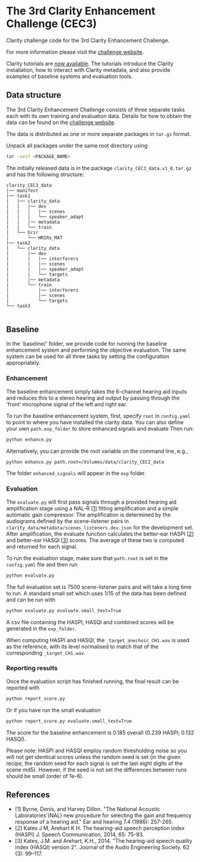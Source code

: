 # The 3rd Clarity Enhancement Challenge (CEC3)

Clarity challenge code for the 3rd Clarity Enhancement Challenge.

For more information please visit the [challenge website](https://claritychallenge.org/docs/cec3/cec3_intro).

Clarity tutorials are [now available](https://claritychallenge.github.io/clarity_CC_doc/tutorials). The tutorials introduce the Clarity installation, how to interact with Clarity metadata, and also provide examples of baseline systems and evaluation tools.

## Data structure

The 3rd Clarity Enhancement Challenge consists of three separate tasks each with its own training and evaluation data. Details for how to obtain the data can be found on the [challenge website](https://claritychallenge.org/docs/cec3/cec3_data).

The data is distributed as one or more separate packages in `tar.gz` format.

Unpack all packages under the same root directory using

```bash
tar -xvzf <PACKAGE_NAME>
```

The initially released data is in the package `clarity_CEC3_data.v1_0.tar.gz` and has the following structure:

```text
clarity_CEC3_data
|── manifest
|── task1
|   |── clarity_data
|   |   |── dev
|   |   |   |── scenes
|   |   |   └── speaker_adapt
|   |   |── metadata
|   |   └── train
|   └── hrir
|       └── HRIRs_MAT
|── task2
|   └── clarity_data
|       |── dev
|       |   |── interferers
|       |   |── scenes
|       |   |── speaker_adapt
|       |   └── targets
|       |── metadata
|       └── train
|           |── interferers
|           |── scenes
|           └── targets
└── task3


```

## Baseline

In the `baseline/' folder, we provide code for running the baseline enhancement system and performing the objective evaluation. The same system can be used for all three tasks by setting the configuration appropriately.

### Enhancement

The baseline enhancement simply takes the 6-channel hearing aid inputs and reduces this to a stereo hearing aid output by passing through the 'front' microphone signal of the left and right ear.

To run the baseline enhancement system, first, specify `root` in `config.yaml` to point to where you have installed the clarity data. You can also define your own `path.exp_folder` to store enhanced signals and evaluate
Then run:

```bash
python enhance.py
```

Alternatively, you can provide the root variable on the command line, e.g.,

```bash
python enhance.py path.root=/Volumes/data/clarity_CEC2_data
```

The folder `enhanced_signals` will appear in the `exp` folder.

### Evaluation

The `evaluate.py`  will first pass signals through a provided hearing aid amplification stage using a NAL-R [[1](#references)] fitting amplification and a simple automatic gain compressor. The amplification is determined by the audiograms defined by the scene-listener pairs in `clarity_data/metadata/scenes_listeners.dev.json` for the development set. After amplification, the evaluate function calculates the better-ear HASPI  [[2](#references)] and better-ear HASQI  [[3](#references)] scores. The average of these two is computed and returned for each signal.

To run the evaluation stage, make sure that `path.root` is set in the `config.yaml` file and then run

```bash
python evaluate.py
```

The full evaluation set is 7500 scene-listener pairs and will take a long time to run. A standard small set which uses 1/15 of the data has been defined and can be run with

```bash
python evaluate.py evaluate.small_test=True
```

A csv file containing the HASPI, HASQI and combined scores will be generated in the `exp_folder`.

When computing HASPI and HASQI, the `_target_anechoic_CH1.wav` is used as the reference, with its level normalised to match that of the corresponding `_target_CH1.wav`.

### Reporting results

Once the evaluation script has finished running, the final result can be reported with

```bash
python report_score.py
```

Or if you have run the small evaluation

```bash
python report_score.py evaluate.small_test=True
```

The score for the baseline enhancement is 0.185 overall (0.239 HASPI; 0.132 HASQI).

Please note: HASPI and HASQI employ random thresholding noise so you will not get identical scores unless the random seed is set (in the given recipe, the random seed for each signal is set the last eight digits of the scene md5). However, if the seed is not set the differences between runs should be small (order of 1e-6).

## References

* [1] Byrne, Denis, and Harvey Dillon. "The National Acoustic Laboratories'(NAL) new procedure for selecting the gain and frequency response of a hearing aid." Ear and hearing 7.4 (1986): 257-265.
* [2] Kates J M, Arehart K H. The hearing-aid speech perception index (HASPI) J. Speech Communication, 2014, 65: 75-93.
* [3] Kates, J.M. and Arehart, K.H., 2014. "The hearing-aid speech quality index (HASQI) version 2". Journal of the Audio Engineering Society. 62 (3): 99–117.
